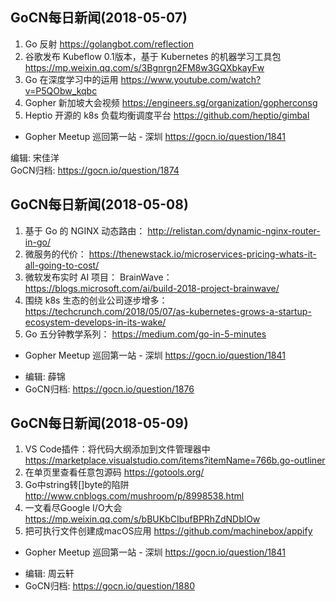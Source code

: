 ## GoCN每日新闻(2018-05-07)

1. Go 反射 https://golangbot.com/reflection
2. 谷歌发布 Kubeflow 0.1版本，基于 Kubernetes 的机器学习工具包 https://mp.weixin.qq.com/s/3Bgnrgn2FM8w3GQXbkayFw
3. Go 在深度学习中的运用 https://www.youtube.com/watch?v=P5QObw_kqbc 
4. Gopher 新加坡大会视频 https://engineers.sg/organization/gopherconsg
5. Heptio 开源的 k8s 负载均衡调度平台 https://github.com/heptio/gimbal

* Gopher Meetup 巡回第一站 - 深圳 https://gocn.io/question/1841

编辑: 宋佳洋   
GoCN归档: https://gocn.io/question/1874

## GoCN每日新闻(2018-05-08)

1. 基于 Go 的 NGINX 动态路由： http://relistan.com/dynamic-nginx-router-in-go/
2. 微服务的代价： https://thenewstack.io/microservices-pricing-whats-it-all-going-to-cost/
3. 微软发布实时 AI 项目： BrainWave： https://blogs.microsoft.com/ai/build-2018-project-brainwave/
4. 围绕 k8s 生态的创业公司逐步增多： https://techcrunch.com/2018/05/07/as-kubernetes-grows-a-startup-ecosystem-develops-in-its-wake/
5. Go 五分钟教学系列： https://medium.com/go-in-5-minutes

* Gopher Meetup 巡回第一站 - 深圳 https://gocn.io/question/1841

- 编辑: 薛锦
- GoCN归档:  https://gocn.io/question/1876

## GoCN每日新闻(2018-05-09)

1. VS Code插件：将代码大纲添加到文件管理器中 https://marketplace.visualstudio.com/items?itemName=766b.go-outliner
2. 在单页里查看任意包源码 https://gotools.org/
3. Go中string转[]byte的陷阱 http://www.cnblogs.com/mushroom/p/8998538.html
4. 一文看尽Google I/O大会 https://mp.weixin.qq.com/s/bBUKbCIbufBPRhZdNDblOw
5. 把可执行文件创建成macOS应用 https://github.com/machinebox/appify

* Gopher Meetup 巡回第一站 - 深圳 https://gocn.io/question/1841

- 编辑: 周云轩
- GoCN归档:  https://gocn.io/question/1880

